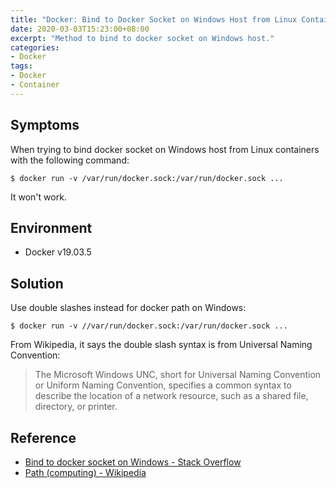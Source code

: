 ```yaml
---
title: "Docker: Bind to Docker Socket on Windows Host from Linux Containers"
date: 2020-03-03T15:23:00+08:00
excerpt: "Method to bind to docker socket on Windows host."
categories:
- Docker
tags:
- Docker
- Container
---
```


## Symptoms

When trying to bind docker socket on Windows host from Linux containers with the following command:

```
$ docker run -v /var/run/docker.sock:/var/run/docker.sock ...
```

It won't work.

## Environment

- Docker v19.03.5

## Solution

Use double slashes instead for docker path on Windows:

```
$ docker run -v //var/run/docker.sock:/var/run/docker.sock ...
```

From Wikipedia, it says the double slash syntax is from Universal Naming Convention:

> The Microsoft Windows UNC, short for Universal Naming Convention or Uniform Naming Convention, specifies a common syntax to describe the location of a network resource, such as a shared file, directory, or printer.

## Reference

- [Bind to docker socket on Windows - Stack Overflow](https://stackoverflow.com/questions/36765138/bind-to-docker-socket-on-windows)
- [Path (computing) - Wikipedia](https://en.wikipedia.org/wiki/Path_(computing)#Universal_Naming_Convention)

